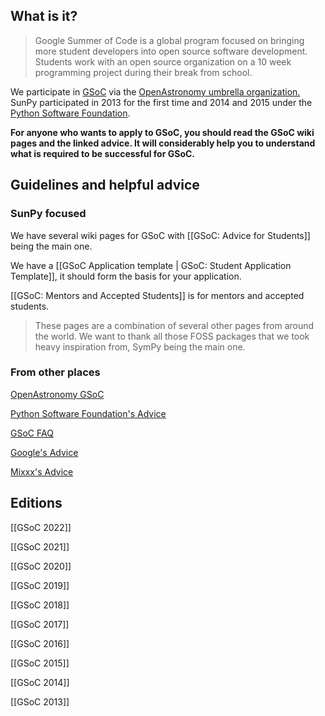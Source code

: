 ## What is it?

> Google Summer of Code is a global program focused on bringing more student developers into open source software development.
> Students work with an open source organization on a 10 week programming project during their break from school.

We participate in [GSoC](http://summerofcode.withgoogle.com/) via the [OpenAstronomy umbrella organization.](http://openastronomy.org/gsoc/)
SunPy participated in 2013 for the first time and 2014 and 2015 under the [Python Software Foundation](https://wiki.python.org/moin/SummerOfCode/).

**For anyone who wants to apply to GSoC, you should read the GSoC wiki pages and the linked advice. It will considerably help you to understand what is required to be successful for GSoC.**

## Guidelines and helpful advice

### SunPy focused

We have several wiki pages for GSoC with [[GSoC: Advice for Students]] being the main one.

We have a [[GSoC Application template | GSoC: Student Application Template]], it should form the basis for your application.

[[GSoC: Mentors and Accepted Students]] is for mentors and accepted students.

> These pages are a combination of several other pages from around the world.
> We want to thank all those FOSS packages that we took heavy inspiration from, SymPy being the main one.

### From other places

[OpenAstronomy GSoC](http://openastronomy.org/gsoc/background.html)

[Python Software Foundation's Advice](https://wiki.python.org/moin/SummerOfCode/FrequentlyAskedQuestions)

[GSoC FAQ](https://developers.google.com/open-source/gsoc/faq)

[Google's Advice](https://google.github.io/gsocguides/student/)

[Mixxx's Advice](https://www.mixxx.org/wiki/doku.php/gsocadvice#application_evaluation_criteria)

## Editions

[[GSoC 2022]]

[[GSoC 2021]]

[[GSoC 2020]]

[[GSoC 2019]]

[[GSoC 2018]]

[[GSoC 2017]]

[[GSoC 2016]]

[[GSoC 2015]]

[[GSoC 2014]]

[[GSoC 2013]]
